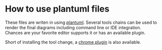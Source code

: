 # How to use plantuml files

These files are writen in using [plantuml](https://github.com/plantuml).
Several tools chains can be used to render the final diagrams including command
line or IDE integration.  Chances are your favorite editor supports it or has
an available plugin.

Short of installing the tool change, a [chrome plugin](https://chrome.google.com/webstore/detail/plantuml-viewer/legbfeljfbjgfifnkmpoajgpgejojooj)
is also available.

